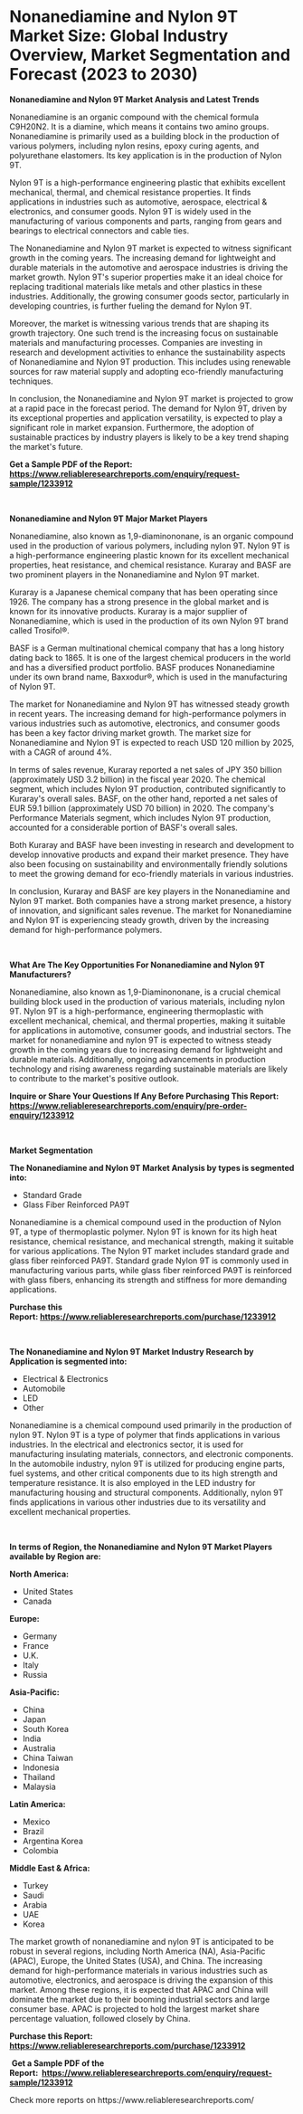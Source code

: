 <p><h1>Nonanediamine and Nylon 9T Market Size: Global Industry Overview, Market Segmentation and Forecast (2023 to 2030)</h1></p><p><strong>Nonanediamine and Nylon 9T Market Analysis and Latest Trends</strong></p>
<p><p>Nonanediamine is an organic compound with the chemical formula C9H20N2. It is a diamine, which means it contains two amino groups. Nonanediamine is primarily used as a building block in the production of various polymers, including nylon resins, epoxy curing agents, and polyurethane elastomers. Its key application is in the production of Nylon 9T.</p><p>Nylon 9T is a high-performance engineering plastic that exhibits excellent mechanical, thermal, and chemical resistance properties. It finds applications in industries such as automotive, aerospace, electrical & electronics, and consumer goods. Nylon 9T is widely used in the manufacturing of various components and parts, ranging from gears and bearings to electrical connectors and cable ties.</p><p>The Nonanediamine and Nylon 9T market is expected to witness significant growth in the coming years. The increasing demand for lightweight and durable materials in the automotive and aerospace industries is driving the market growth. Nylon 9T's superior properties make it an ideal choice for replacing traditional materials like metals and other plastics in these industries. Additionally, the growing consumer goods sector, particularly in developing countries, is further fueling the demand for Nylon 9T.</p><p>Moreover, the market is witnessing various trends that are shaping its growth trajectory. One such trend is the increasing focus on sustainable materials and manufacturing processes. Companies are investing in research and development activities to enhance the sustainability aspects of Nonanediamine and Nylon 9T production. This includes using renewable sources for raw material supply and adopting eco-friendly manufacturing techniques.</p><p>In conclusion, the Nonanediamine and Nylon 9T market is projected to grow at a rapid pace in the forecast period. The demand for Nylon 9T, driven by its exceptional properties and application versatility, is expected to play a significant role in market expansion. Furthermore, the adoption of sustainable practices by industry players is likely to be a key trend shaping the market's future.</p></p>
<p><strong>Get a Sample PDF of the Report:&nbsp; <a href="https://www.reliableresearchreports.com/enquiry/request-sample/1233912">https://www.reliableresearchreports.com/enquiry/request-sample/1233912</a></strong></p>
<p>&nbsp;</p>
<p><strong>Nonanediamine and Nylon 9T Major Market Players</strong></p>
<p><p>Nonanediamine, also known as 1,9-diaminononane, is an organic compound used in the production of various polymers, including nylon 9T. Nylon 9T is a high-performance engineering plastic known for its excellent mechanical properties, heat resistance, and chemical resistance. Kuraray and BASF are two prominent players in the Nonanediamine and Nylon 9T market.</p><p>Kuraray is a Japanese chemical company that has been operating since 1926. The company has a strong presence in the global market and is known for its innovative products. Kuraray is a major supplier of Nonanediamine, which is used in the production of its own Nylon 9T brand called Trosifol®.</p><p>BASF is a German multinational chemical company that has a long history dating back to 1865. It is one of the largest chemical producers in the world and has a diversified product portfolio. BASF produces Nonanediamine under its own brand name, Baxxodur®, which is used in the manufacturing of Nylon 9T.</p><p>The market for Nonanediamine and Nylon 9T has witnessed steady growth in recent years. The increasing demand for high-performance polymers in various industries such as automotive, electronics, and consumer goods has been a key factor driving market growth. The market size for Nonanediamine and Nylon 9T is expected to reach USD 120 million by 2025, with a CAGR of around 4%.</p><p>In terms of sales revenue, Kuraray reported a net sales of JPY 350 billion (approximately USD 3.2 billion) in the fiscal year 2020. The chemical segment, which includes Nylon 9T production, contributed significantly to Kuraray's overall sales. BASF, on the other hand, reported a net sales of EUR 59.1 billion (approximately USD 70 billion) in 2020. The company's Performance Materials segment, which includes Nylon 9T production, accounted for a considerable portion of BASF's overall sales.</p><p>Both Kuraray and BASF have been investing in research and development to develop innovative products and expand their market presence. They have also been focusing on sustainability and environmentally friendly solutions to meet the growing demand for eco-friendly materials in various industries.</p><p>In conclusion, Kuraray and BASF are key players in the Nonanediamine and Nylon 9T market. Both companies have a strong market presence, a history of innovation, and significant sales revenue. The market for Nonanediamine and Nylon 9T is experiencing steady growth, driven by the increasing demand for high-performance polymers.</p></p>
<p>&nbsp;</p>
<p><strong>What Are The Key Opportunities For Nonanediamine and Nylon 9T Manufacturers?</strong></p>
<p><p>Nonanediamine, also known as 1,9-Diaminononane, is a crucial chemical building block used in the production of various materials, including nylon 9T. Nylon 9T is a high-performance, engineering thermoplastic with excellent mechanical, chemical, and thermal properties, making it suitable for applications in automotive, consumer goods, and industrial sectors. The market for nonanediamine and nylon 9T is expected to witness steady growth in the coming years due to increasing demand for lightweight and durable materials. Additionally, ongoing advancements in production technology and rising awareness regarding sustainable materials are likely to contribute to the market's positive outlook.</p></p>
<p><strong>Inquire or Share Your Questions If Any Before Purchasing This Report: <a href="https://www.reliableresearchreports.com/enquiry/pre-order-enquiry/1233912">https://www.reliableresearchreports.com/enquiry/pre-order-enquiry/1233912</a></strong></p>
<p>&nbsp;</p>
<p><strong>Market Segmentation</strong></p>
<p><strong>The Nonanediamine and Nylon 9T Market Analysis by types is segmented into:</strong></p>
<p><ul><li>Standard Grade</li><li>Glass Fiber Reinforced PA9T</li></ul></p>
<p><p>Nonanediamine is a chemical compound used in the production of Nylon 9T, a type of thermoplastic polymer. Nylon 9T is known for its high heat resistance, chemical resistance, and mechanical strength, making it suitable for various applications. The Nylon 9T market includes standard grade and glass fiber reinforced PA9T. Standard grade Nylon 9T is commonly used in manufacturing various parts, while glass fiber reinforced PA9T is reinforced with glass fibers, enhancing its strength and stiffness for more demanding applications.</p></p>
<p><strong>Purchase this Report:&nbsp;<a href="https://www.reliableresearchreports.com/purchase/1233912">https://www.reliableresearchreports.com/purchase/1233912</a></strong></p>
<p>&nbsp;</p>
<p><strong>The Nonanediamine and Nylon 9T Market Industry Research by Application is segmented into:</strong></p>
<p><ul><li>Electrical & Electronics</li><li>Automobile</li><li>LED</li><li>Other</li></ul></p>
<p><p>Nonanediamine is a chemical compound used primarily in the production of nylon 9T. Nylon 9T is a type of polymer that finds applications in various industries. In the electrical and electronics sector, it is used for manufacturing insulating materials, connectors, and electronic components. In the automobile industry, nylon 9T is utilized for producing engine parts, fuel systems, and other critical components due to its high strength and temperature resistance. It is also employed in the LED industry for manufacturing housing and structural components. Additionally, nylon 9T finds applications in various other industries due to its versatility and excellent mechanical properties.</p></p>
<p>&nbsp;</p>
<p><strong>In terms of Region, the Nonanediamine and Nylon 9T Market Players available by Region are:</strong></p>
<p>
    <p> <strong> North America: </strong>
        <ul>
            <li>United States</li>
            <li>Canada</li>
        </ul>
        </p> 
    <p> <strong> Europe: </strong>
        <ul>
            <li>Germany</li>
            <li>France</li>
            <li>U.K.</li>
            <li>Italy</li>
            <li>Russia</li>
        </ul>
        </p> 
    <p> <strong> Asia-Pacific: </strong>
        <ul>
            <li>China</li>
            <li>Japan</li>
            <li>South Korea</li>
            <li>India</li>
            <li>Australia</li>
            <li>China Taiwan</li>
            <li>Indonesia</li>
            <li>Thailand</li>
            <li>Malaysia</li>
        </ul>
        </p> 
    <p> <strong> Latin America: </strong>
        <ul>
            <li>Mexico</li>
            <li>Brazil</li>
            <li>Argentina Korea</li>
            <li>Colombia</li>
        </ul>
        </p> 
    <p> <strong> Middle East & Africa: </strong>
        <ul>
            <li>Turkey</li>
            <li>Saudi</li>
            <li>Arabia</li>
            <li>UAE</li>
            <li>Korea</li>
        </ul>
    </p>
    </p>
<p><p>The market growth of nonanediamine and nylon 9T is anticipated to be robust in several regions, including North America (NA), Asia-Pacific (APAC), Europe, the United States (USA), and China. The increasing demand for high-performance materials in various industries such as automotive, electronics, and aerospace is driving the expansion of this market. Among these regions, it is expected that APAC and China will dominate the market due to their booming industrial sectors and large consumer base. APAC is projected to hold the largest market share percentage valuation, followed closely by China.</p></p>
<p><strong>Purchase this Report: <a href="https://www.reliableresearchreports.com/purchase/1233912">https://www.reliableresearchreports.com/purchase/1233912</a></strong></p>
<p>&nbsp;<strong>Get a Sample PDF of the Report:&nbsp;&nbsp;<a href="https://www.reliableresearchreports.com/enquiry/request-sample/1233912">https://www.reliableresearchreports.com/enquiry/request-sample/1233912</a></strong></p>
<p><strong></strong></p>
<p>Check more reports on https://www.reliableresearchreports.com/</p>